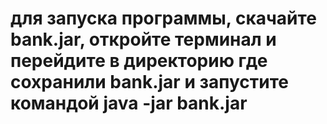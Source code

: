 # для запуска программы, скачайте bank.jar, откройте терминал и перейдите в директорию где сохранили bank.jar и запустите командой java -jar bank.jar
